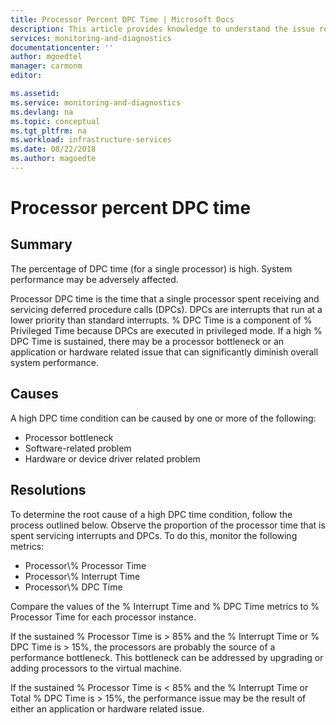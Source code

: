 ```yaml
---
title: Processor Percent DPC Time | Microsoft Docs
description: This article provides knowledge to understand the issue reported, what are the possible causes, and how to resolve the health issue identified by Azure Monitor VM Health.
services: monitoring-and-diagnostics
documentationcenter: ''
author: mgoedtel
manager: carmonm
editor: 

ms.assetid: 
ms.service: monitoring-and-diagnostics
ms.devlang: na
ms.topic: conceptual
ms.tgt_pltfrm: na
ms.workload: infrastructure-services
ms.date: 08/22/2018
ms.author: magoedte
---
```


# Processor percent DPC time 

## Summary

The percentage of DPC time (for a single processor) is high. System performance may be adversely affected.

Processor DPC time is the time that a single processor spent receiving and servicing deferred procedure calls (DPCs). DPCs are interrupts that run at a lower priority than standard interrupts. % DPC Time is a component of % Privileged Time because DPCs are executed in privileged mode. If a high % DPC Time is sustained, there may be a processor bottleneck or an application or hardware related issue that can significantly diminish overall system performance.

## Causes

A high DPC time condition can be caused by one or more of the following:

- Processor bottleneck
- Software-related problem
- Hardware or device driver related problem

## Resolutions

To determine the root cause of a high DPC time condition, follow the process outlined below. Observe the proportion of the processor time that is spent servicing interrupts and DPCs. To do this, monitor the following metrics:

- Processor\\\% Processor Time
- Processor\\\% Interrupt Time
- Processor\\\% DPC Time

Compare the values of the % Interrupt Time and % DPC Time metrics to % Processor Time for each processor instance.

If the sustained % Processor Time is > 85% and the % Interrupt Time or % DPC Time is > 15%, the processors are probably the source of a performance bottleneck. This bottleneck can be addressed by upgrading or adding processors to the virtual machine.

If the sustained % Processor Time is < 85% and the % Interrupt Time or Total % DPC Time is > 15%, the performance issue may be the result of either an application or hardware related issue.